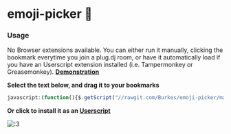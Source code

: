 emoji-picker 🍔
======

### Usage

No Browser extensions available. You can either run it manually, clicking the bookmark everytime you join a plug.dj room, or have it automatically load if you have an Userscript extension installed (i.e. Tampermonkey or Greasemonkey). **[Demonstration](https://zippy.gfycat.com/InexperiencedViciousAnnelida.webm "Demonstration")**


**Select the text below, and drag it to your bookmarks** 	 
```javascript
javascript:(function(){$.getScript("//rawgit.com/Burkes/emoji-picker/master/dist/emoji-picker.min.js")})();
```

**Or click to install it as an [Userscript](https://rawgit.com/Burkes/emoji-picker/master/dist/emoji-picker.user.js "emoji-picker")**

![:3](https://i.imgur.com/voaSsv5.png ":3")